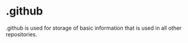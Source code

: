 # .github
.github is used for storage of basic information that is used in all other repositories. 

